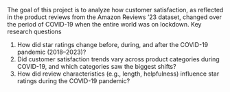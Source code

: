 The goal of this project is to analyze how customer satisfaction, as reflected in the product reviews from the Amazon Reviews ’23 dataset, changed over the period of COVID-19 when the entire world was on lockdown. 
Key research questions
1. How did star ratings change before, during,
and after the COVID-19 pandemic (2018–2023)?
2. Did customer satisfaction trends vary across
product categories during COVID-19, and which categories saw the biggest shifts?
3. How did review characteristics (e.g., length, helpfulness) influence star ratings during the
COVID-19 pandemic?
